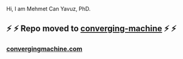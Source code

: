 Hi, I am Mehmet Can Yavuz, PhD.

## :zap:	:zap:	Repo moved to [converging-machine](https://github.com/converging-machine/Policy-Gradient-Driven-Noise-Mask) :zap:	:zap:	

### [convergingmachine.com](convergingmachine.com)
